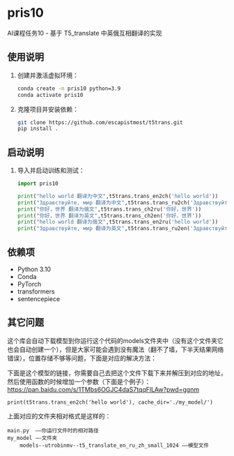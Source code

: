 # pris10
AI课程任务10 - 基于 T5_translate 中英俄互相翻译的实现

## 使用说明
1. 创建并激活虚拟环境：
    ```bash
    conda create -n pris10 python=3.9
    conda activate pris10
    ```

2. 克隆项目并安装依赖：
    ```bash
    git clone https://github.com/escapistmost/t5trans.git
    pip install .
    ```

## 启动说明
1. 导入并启动训练和测试：
    ```python
    import pris10
    
    print("hello world 翻译为中文",t5trans.trans_en2ch('hello world'))
    print("Здравствуйте, мир 翻译为中文",t5trans.trans_ru2ch('Здравствуйте, мир'))
    print("你好，世界 翻译为俄文",t5trans.trans_ch2ru('你好，世界'))
    print("你好，世界 翻译为英文",t5trans.trans_ch2en('你好，世界'))
    print("hello world 翻译为俄文",t5trans.trans_en2ru('hello world'))
    print("Здравствуйте, мир 翻译为英文",t5trans.trans_ru2en('Здравствуйте, мир'))
    ```

## 依赖项
- Python 3.10
- Conda
- PyTorch 
- transformers
- sentencepiece

## 其它问题

这个库会自动下载模型到你运行这个代码的models文件夹中（没有这个文件夹它也会自动创建一个），但是大家可能会遇到没有魔法（翻不了墙，下半天结果网络错误），位置存储不够等问题，下面是对应的解决方法：

下面是这个模型的链接，你需要自己去把这个文件下载下来并解压到对应的地址，然后使用函数的时候增加一个参数（下面是个例子）：
https://pan.baidu.com/s/1TMbs6OGJC4daS7tqqFlLAw?pwd=ggnm

```
print(t5trans.trans_en2ch('hello world'), cache_dir='./my_model/')
```
上面对应的文件夹相对格式是这样的：

    main.py  ——你运行文件时的相对路径
    my_model ——文件夹
        models--utrobinmv--t5_translate_en_ru_zh_small_1024 ——模型文件